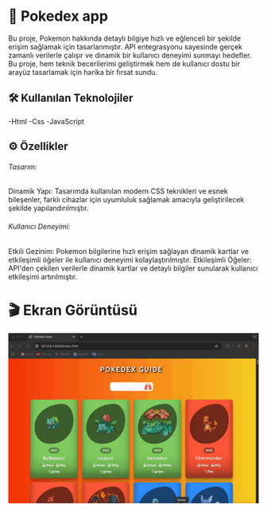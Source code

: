 <h1>🚀 Pokedex app</h1>

Bu proje, Pokemon hakkında detaylı bilgiye hızlı ve eğlenceli bir şekilde erişim sağlamak için tasarlanmıştır. API entegrasyonu sayesinde gerçek zamanlı verilerle çalışır ve dinamik bir kullanıcı deneyimi sunmayı hedefler. Bu proje, hem teknik becerilerimi geliştirmek hem de kullanıcı dostu bir arayüz tasarlamak için harika bir fırsat sundu.

<h2>🛠️ Kullanılan Teknolojiler</h2>

-Html
-Css
-JavaScript

<h2>⚙️ Özellikler</h2>

<h6>Tasarım:</h6

Dinamik Yapı: Tasarımda kullanılan modern CSS teknikleri ve esnek bileşenler, farklı cihazlar için uyumluluk sağlamak amacıyla geliştirilecek şekilde yapılandırılmıştır.

<h6>Kullanıcı Deneyimi:</h6

Etkili Gezinim: Pokemon bilgilerine hızlı erişim sağlayan dinamik kartlar ve etkileşimli öğeler ile kullanıcı deneyimi kolaylaştırılmıştır.
Etkileşimli Öğeler: API'den çekilen verilerle dinamik kartlar ve detaylı bilgiler sunularak kullanıcı etkileşimi artırılmıştır.

<h1>🎬 Ekran Görüntüsü</h1>

![](./assets/project.gif)
